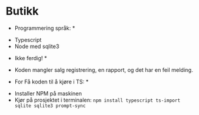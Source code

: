 # Butikk

* Programmering språk: *
- Typescript
- Node med sqlite3


* Ikke ferdig! *
- Koden mangler salg registrering, en rapport, og det har en feil melding.


* For Få koden til å kjøre i TS: *
- Installer NPM på maskinen
- Kjør på prosjektet i terminalen: ```npm install typescript ts-import sqlite sqlite3 prompt-sync```
